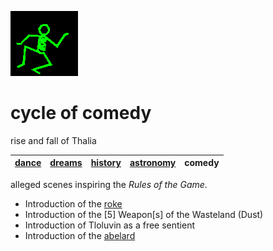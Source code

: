 ![dancer](assets/dancer.gif)

# cycle of comedy

rise and fall of Thalia

|  [dance](dance.md)  |  [dreams](dreams.md)  |  [history](history.md)  |  [astronomy](astronomy.md)  | **comedy** | 
| ------------------- | --------------------- | ----------------------- | --------------------------- | ---------- | 

 alleged scenes inspiring the *Rules of the Game*. 

* Introduction of the  [roke](roke.md)  
* Introduction of the [5] Weapon[s] of the Wasteland (Dust) 
* Introduction of Tloluvin as a free sentient 
* Introduction of the  [abelard](abelard.md)  

 